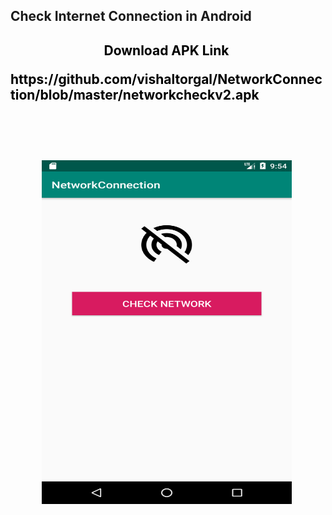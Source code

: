 <h2> Check Internet Connection in Android <h2/>


<p style="text-align: center;"><span style="color: #000000;"><span style="caret-color: #333399;"><strong>Download APK Link&nbsp;</strong></span></span></p>
<p style="text-align: left;"><span style="color: #000000;">https://github.com/vishaltorgal/NetworkConnection/blob/master/networkcheckv2.apk</span></p>

<br><br>
<p style="text-align: center;"><img src="https://github.com/vishaltorgal/NetworkConnection/blob/master/src/main/res/drawable/nwc1.png" alt="" width="400" height="550"/>&nbsp;</p>
